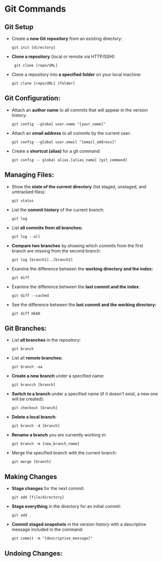 # Git Commands

## Git Setup
* Create a <b>new Git repository</b> from an existing directory:

  ```
  git init [directory]
  ```
 * <b>Clone a repository</b> (local or remote via HTTP/SSH):
 
    ```
     git clone [repo/URL]
    ```
 * Clone a repository into <b>a specified folder</b> on your local machine:
 
   ```
   git clone [repo/URL] [folder]
   ```
   
## Git Configuration:
* Attach an <b>author name</b> to all commits that will appear in the version history:
  
  ```
  git config --global user.name "[your_name]"
  ```
* Attach an <b>email address</b> to all commits by the current user:

  ```
  git config --global user.email "[email_address]"
  ```
  
* Create a <b>shortcut (alias)</b> for a git command:

  ```
  git config -- global alias.[alias_name] [git_command]
  ```
  
## Managing Files:
* Show the **state of the current directory** (list staged, unstaged, and umtracked files):

  ```
  git status
  ```
* List the **commit history** of the current branch:

  ```
  git log
  ```
* List **all commits from all branches:**

  ```
  git log --all
  ```
* **Compare two branches** by showing which commits from the first branch are missing from the second branch:

  ```
  git log [branch1]..[branch2]
  ```
* Examine the difference between the **working directory and the index:**

  ```
  git diff
  ```
* Examine the difference between the **last commit and the index**:

  ```
  git diff --cached
  ```
* See the difference between the **last commit and the working directory:**

  ```
  git diff HEAD
  ```

## Git Branches:
* List **all branches** in the repository:

  ```
  git branch
  ```
* List all **remote branches:**

  ```
  git branch -aa
  ```
* **Create a new branch** under a specified name:

  ```
  git brancch [branch]
  ```
* **Switch to a branch** under a specified name (if it doesn't exist, a new one will be created):

  ```
  git checkout [branch]
  ```
* **Delete a local branch**:

  ```
  git branch -d [branch]
  ```
* **Rename a branch** you are currently working in:  

  ```
  git branch -m [new_branch_name]
  ```
* Merge the specified branch with the current branch:

  ```
  git merge [branch]
  ```
  
## Making Changes
* **Stage changes** for the next commit:

  ``` 
  git add [file/directory]
  ```
* **Stage everything** in the directory for an initial commit:

  ```
  git add .
  ```
* **Commit staged snapshots** in the version history with a descriptive message included in the command:

  ```
  git commit -m "[descriptive_message]"
  ```

## Undoing Changes:

  
  
   
